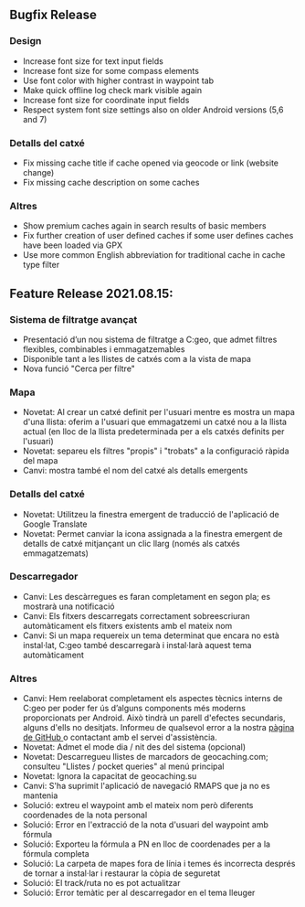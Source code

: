 ## Bugfix Release

### Design
- Increase font size for text input fields
- Increase font size for some compass elements
- Use font color with higher contrast in waypoint tab
- Make quick offline log check mark visible again
- Increase font size for coordinate input fields
- Respect system font size settings also on older Android versions (5,6 and 7)

### Detalls del catxé
- Fix missing cache title if cache opened via geocode or link (website change)
- Fix missing cache description on some caches

### Altres
- Show premium caches again in search results of basic members
- Fix further creation of user defined caches if some user defines caches have been loaded via GPX
- Use more common English abbreviation for traditional cache in cache type filter

## Feature Release 2021.08.15:

### Sistema de filtratge avançat
- Presentació d’un nou sistema de filtratge a C:geo, que admet filtres flexibles, combinables i emmagatzemables
- Disponible tant a les llistes de catxés com a la vista de mapa
- Nova funció "Cerca per filtre"

### Mapa
- Novetat: Al crear un catxé definit per l'usuari mentre es mostra un mapa d'una llista: oferim a l'usuari que emmagatzemi un catxé nou a la llista actual (en lloc de la llista predeterminada per a els catxés definits per l'usuari)
- Novetat: separeu els filtres "propis" i "trobats" a la configuració ràpida del mapa
- Canvi: mostra també el nom del catxé als detalls emergents

### Detalls del catxé
- Novetat: Utilitzeu la finestra emergent de traducció de l'aplicació de Google Translate
- Novetat: Permet canviar la icona assignada a la finestra emergent de detalls de catxé mitjançant un clic llarg (només als catxés emmagatzemats)

### Descarregador
- Canvi: Les descàrregues es faran completament en segon pla; es mostrarà una notificació
- Canvi: Els fitxers descarregats correctament sobreescriuran automàticament els fitxers existents amb el mateix nom
- Canvi: Si un mapa requereix un tema determinat que encara no està instal·lat, C:geo també descarregarà i instal·larà aquest tema automàticament

### Altres
- Canvi: Hem reelaborat completament els aspectes tècnics interns de C:geo per poder fer ús d’alguns components més moderns proporcionats per Android. Això tindrà un parell d'efectes secundaris, alguns d'ells no desitjats. Informeu de qualsevol error a la nostra [ pàgina de GitHub ](https://www.github.com/cgeo/cgeo/issues) o contactant amb el servei d'assistència.
- Novetat: Admet el mode dia / nit des del sistema (opcional)
- Novetat: Descarregueu llistes de marcadors de geocaching.com; consulteu "Llistes / pocket queries" al menú principal
- Novetat: Ignora la capacitat de geocaching.su
- Canvi: S'ha suprimit l'aplicació de navegació RMAPS que ja no es mantenia
- Solució: extreu el waypoint amb el mateix nom però diferents coordenades de la nota personal
- Solució: Error en l'extracció de la nota d'usuari del waypoint amb fórmula
- Solució: Exporteu la fórmula a PN en lloc de coordenades per a la fórmula completa
- Solució: La carpeta de mapes fora de línia i temes és incorrecta després de tornar a instal·lar i restaurar la còpia de seguretat
- Solució: El track/ruta no es pot actualitzar
- Solució: Error temàtic per al descarregador en el tema lleuger
